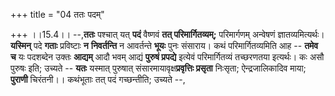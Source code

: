 +++
title = "04 ततः पदम्"

+++
।।15.4।। --,**ततः** पश्चात् यत् **पदं** वैष्णवं **तत् परिमार्गितव्यम्;**
परिमार्गणम् अन्वेषणं ज्ञातव्यमित्यर्थः। **यस्मिन्** पदे **गताः**
प्रविष्टाः **न** **निवर्तन्ति** न आवर्तन्ते **भूयः** पुनः संसाराय। कथं
परिमार्गितव्यमिति आह -- **तमेव च** यः पदशब्देन उक्तः **आद्यम्** आदौ भवम्
आद्यं **पुरुषं प्रपद्ये** इत्येवं परिमार्गितव्यं तच्छरणतया इत्यर्थः। कः
असौ पुरुषः इति; उच्यते -- **यतः** यस्मात् पुरुषात्
संसारमायावृक्ष**प्रवृत्तिः प्रसृता** निःसृता; ऐन्द्रजालिकादिव माया;
**पुराणी** चिरंतनी।। कथंभूताः तत् पदं गच्छन्तीति; उच्यते --,
